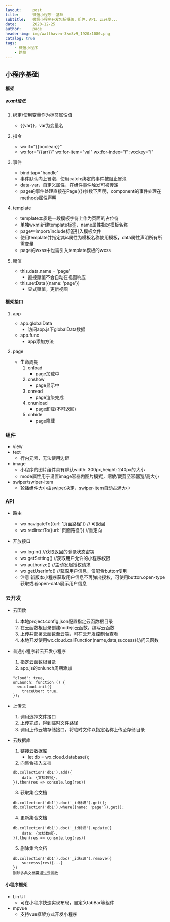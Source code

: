 ```yaml
---
layout:     post
title:      微信小程序——基础
subtitle:   微信小程序开发包括框架，组件，API，云开发...
date:       2020-12-25
author:     page
header-img: img/wallhaven-3km3v9_1920x1080.png
catalog: true
tags:
    - 微信小程序
    - 跨端
---
```



## 小程序基础
#### 框架
##### wxml语法
1. 绑定/使用变量作为标签属性值
    - {{var}}，var为变量名

2. 指令
    - wx:if="{{boolean}}"
    - wx:for="{{arr}}" wx:for-item="val" wx:for-index="i" :wx:key="i"

3. 事件
    - bind:tap="handle"
    - 事件默认向上冒泡，使用catch:绑定的事件被阻止冒泡
    - data-var，自定义属性，在组件事件触发可被传递
    - page的事件处理直接在Page({})参数下声明，component的事件处理在methods属性声明

4. template
    - template本质是一段模板字符上作为页面的占位符
    - 单独wxml新建template标签，name属性指定模板名称
    - page中import/include标签引入模板文件
    - 使用template并指定其is属性为模板名称使用模板，data属性声明所有所需变量
    - page的wxss中也需引入template模板的wxss

4. 赋值
    - this.data.name = 'page'
        + 直接赋值不会自动在视图响应
    - this.setData({name: 'page'})
        + 显式赋值，更新视图

#### 框架接口
1. app
    - app.globalData
        + 访问app.js下globalData数据
    - app.func
        + app添加方法

2. page
    - 生命周期
        1. onload
            + page加载中
        2. onshow
            + page显示中
        3. onread
            + page渲染完成
        4. onunload
            + page卸载(不可返回)
        5. onhide
            + page隐藏

### 组件
- view
- text
    + 行内元素，无法使用边距
- image
    + 小程序的图片组件具有默认width: 300px,height: 240px的大小
    + mode属性用于设置image容器内图片模式，缩放/裁剪至容器宽/高大小
- swiper/swiper-item
    + 轮播组件大小由swiper决定，swiper-item自动占满大小

### API
- 路由
    + wx.navigateTo({url: '页面路径'}) // 可返回
    + wx.redirectTo({url: '页面路径'}) //重定向

- 开放接口
    + wx.login() //获取返回的登录状态密钥
    + wx.getSetting() //获取用户允许的小程序权限
    + wx.authorize() //主动发起授权请求
    + wx.getUserInfo()  //获取用户信息，仅配合button使用
    + 注意
        新版本小程序获取用户信息不再弹出授权，可使用button.open-type获取或者open-data展示用户信息



### 云开发
- 云函数
    1. 本地project.config.json配置指定云函数根目录
    2. 在云函数根目录创建nodejs云函数，编写云函数
    3. 上传并部署云函数至云端，可在云开发控制台查看
    4. 本地开发使用wx.cloud.callFunction(name,data,success)访问云函数
- 普通小程序转云开发小程序
    1. 指定云函数根目录
    2. app.js的onlunch周期添加
    ```
    "cloud": true,
    onLaunch: function () {
      wx.cloud.init({
        traceUser: true,
    });
    ```

- 上传云
    1. 调用选择文件接口
    2. 上传完成，得到临时文件路径
    3. 调用上传云端存储接口，将临时文件以指定名称上传至存储目录

- 云数据库
    1. 链接云数据库
        + let db = wx.cloud.database();
    2. 向集合插入文档
    ```
    db.collection('db1').add({
        data: {文档数据},
    }).then(res => console.log(res))
    ```
    3. 获取集合文档
    ```
    db.collection('db1').doc('_id标识').get();
    db.collection('db1').where({name: 'page'}).get();
    ```
    4. 更新集合文档
    ```
    db.collection('db1').doc('_id标识').update({
        data: {文档数据},
    }).then(res => console.log(res))
    ```
    5. 删除集合文档
    ```
    db.collection('db1').doc('_id标识').remove({
        successs(res){...}
    })
    删除多条文档需通过云函数
    ```

#### 小程序框架
- Lin UI
    + 可在小程序快速实现布局，自定义tabBar等组件
- mpvue
    + 支持vue框架方式开发小程序